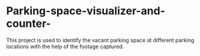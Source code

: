 # Parking-space-visualizer-and-counter-
This project is used to identify the vacant parking space at different parking locations with the help of the footage captured.
